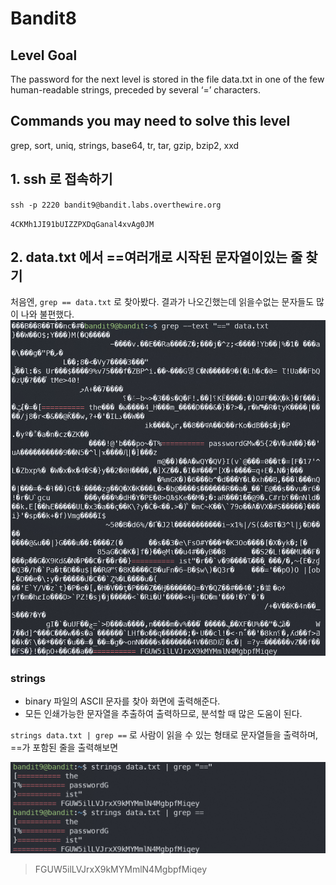 # Bandit8

## Level Goal
The password for the next level is stored in the file data.txt in one of the few human-readable strings, preceded by several ‘=’ characters.

## Commands you may need to solve this level
grep, sort, uniq, strings, base64, tr, tar, gzip, bzip2, xxd

## 1. ssh 로 접속하기
`ssh -p 2220 bandit9@bandit.labs.overthewire.org`

`4CKMh1JI91bUIZZPXDqGanal4xvAg0JM`

## 2. data.txt 에서 ==여러개로 시작된 문자열이있는 줄 찾기
처음엔, `grep == data.txt` 로 찾아봤다. 결과가 나오긴했는데 읽을수없는 문자들도 많이 나와 불편했다.
![alt text](img/image12.png)

### strings 
- binary 파일의 ASCII 문자를 찾아 화면에 출력해준다.
- 모든 인쇄가능한 문자열을 추출하여 출력하므로, 분석할 때 많은 도움이 된다.

`strings data.txt | grep ==` 로 사람이 읽을 수 있는 형태로 문자열들을 출력하며, ==가 포함된 줄을 출력해보면

![alt text](img/image13.png)

> FGUW5ilLVJrxX9kMYMmlN4MgbpfMiqey
